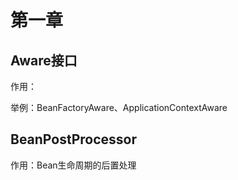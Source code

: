 # 第一章

## Aware接口

作用：

举例：BeanFactoryAware、ApplicationContextAware



## BeanPostProcessor

作用：Bean生命周期的后置处理



